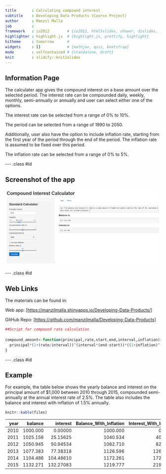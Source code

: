 ```yaml
---
title       : Calculating compound interest
subtitle    : Developing Data Products (Course Project)
author      : Manzil Malla
job         : 
framework   : io2012        # {io2012, html5slides, shower, dzslides, ...}
highlighter : highlight.js  # {highlight.js, prettify, highlight}
hitheme     : tomorrow      # 
widgets     : []            # {mathjax, quiz, bootstrap}
mode        : selfcontained # {standalone, draft}
knit        : slidify::knit2slides
---
```


## Information Page

The calculater app gives the compound interest on a base amount over the selected period. The interest rate can be compounded daily, weekly, monthly, semi-annually or annually and user can select either one of the options. 

The interest rate can be selected from a range of 0% to 10%.

The period can be selected from a range of 1990 to 2050.

Additionally, user also have the option to include inflation rate, starting from the first year of the period through the end of the period. The inflation rate is assumed to be fixed over this period.

The inflation rate can be selected from a range of 0% to 5%.

--- .class #id 

## Screenshot of the app
![alt text](figures/capture.png)

--- .class #id 


## Web Links

The materials can be found in:

Web app: [https://manzilmalla.shinyapps.io/Developing-Data-Products/]

GitHub Repo: [https://github.com/manzilmalla/Developing-Data-Products]




```r
##Script for compound rate calculation

compound_amount<-function(principal,rate,start,end,interval,inflation){
  principal*(1+(rate/interval))^(interval*(end-start))*((1+inflation)^(end-start))
}
```

--- .class #id 

## Example
For example, the table below shows the yearly balance and interest on the principal amount of $1,000 between 2010 through 2015, compounded semi-annually at the annual interest rate of 2.5%. The table also includes the balance and interest with inflation of 1.5% annually.







```r
knitr::kable(files)
```



| year|  balance|  interest| Balance_With_Inflation| Interest_With_Inflation|
|----:|--------:|---------:|----------------------:|-----------------------:|
| 2010| 1000.000|   0.00000|               1000.000|                 0.00000|
| 2011| 1025.156|  25.15625|               1040.534|                40.53359|
| 2012| 1050.945|  50.94534|               1082.710|                82.71016|
| 2013| 1077.383|  77.38318|               1126.596|               126.59629|
| 2014| 1104.486| 104.48610|               1172.261|               172.26129|
| 2015| 1132.271| 132.27083|               1219.777|               219.77725|
